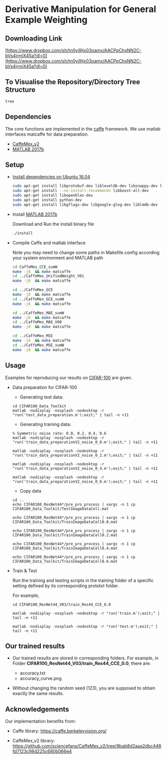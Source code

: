 
# Derivative Manipulation for General Example Weighting

## Downloading Link

[https://www.dropbox.com/sh/tn0yj9jlx03oamx/AACPpChxNN2C-bVs4jrmiX45a?dl=0](https://www.dropbox.com/sh/tn0yj9jlx03oamx/AACPpChxNN2C-bVs4jrmiX45a?dl=0)

## To Visualise the Repository/Directory Tree Structure

```
tree
```

## Dependencies
The core functions are implemented in the [caffe](https://github.com/BVLC/caffe) framework. We use matlab interfaces matcaffe for data preparation.  
* [CaffeMex_v2](https://github.com/sciencefans/CaffeMex_v2/tree/9bab8d2aaa2dbc448fd7123c98d225c680b066e4)
* [MATLAB 2017b](https://uk.mathworks.com/products/new_products/release2017b.html)


## Setup


* [Install dependencies on Ubuntu 16.04](http://caffe.berkeleyvision.org/install_apt.html ) 
    ```bash
    sudo apt-get install libprotobuf-dev libleveldb-dev libsnappy-dev libopencv-dev libhdf5-serial-dev protobuf-compiler
    sudo apt-get install --no-install-recommends libboost-all-dev
    sudo apt-get install libopenblas-dev
    sudo apt-get install python-dev
    sudo apt-get install libgflags-dev libgoogle-glog-dev liblmdb-dev
    ```
* Install [MATLAB 2017b](https://uk.mathworks.com/products/new_products/release2017b.html)

    Download and Run the install binary file
    ```bash
    ./install
    ```

* Compile Caffe and matlab interface
    
    Note you may need to change some paths in Makefile.config according your system environment and MATLAB path 

    ```bash
    cd CaffeMex_CCE_sumW
    make -j8  && make matcaffe
    cd ../CaffeMex_UnifiedWeight_V01
    make -j8  && make matcaffe
    
    cd ../CaffeMex_GCE
    make -j8  && make matcaffe
    cd ../CaffeMex_GCE_sumW
    make -j8  && make matcaffe
    
    cd ../CaffeMex_MAE_sumW
    make -j8  && make matcaffe
    cd ../CaffeMex_MAE_V00
    make -j8  && make matcaffe
    
    cd ../CaffeMex_MSE
    make -j8  && make matcaffe
    cd ../CaffeMex_MSE_sumW
    make -j8  && make matcaffe

    ```

## Usage

Examples for reproducing our results on [CIFAR-100](https://www.cs.toronto.edu/~kriz/cifar.html) are given. 

* Data preparation for CIFAR-100
    
    * Generating test data: 
    ```
    cd CIFAR100_Data_Toolkit
    matlab -nodisplay -nosplash -nodesktop -r "run('test_data_preparation.m');exit;" | tail -n +11
    ```

    * Generating training data: 
    ```
    % Symmetric noise rate: 0.0, 0.2, 0.4, 0.6
    matlab -nodisplay -nosplash -nodesktop -r "run('train_data_preparationV2_noise_0_0.m');exit;" | tail -n +11

    matlab -nodisplay -nosplash -nodesktop -r "run('train_data_preparationV2_noise_0_2.m');exit;" | tail -n +11

    matlab -nodisplay -nosplash -nodesktop -r "run('train_data_preparationV2_noise_0_4.m');exit;" | tail -n +11

    matlab -nodisplay -nosplash -nodesktop -r "run('train_data_preparationV2_noise_0_6.m');exit;" | tail -n +11
    ```

    * Copy data 
    ```
    cd .. 
    echo CIFAR100_ResNet44*/pre_pro_process | xargs -n 1 cp CIFAR100_Data_Toolkit/TestImageDataCell.mat

    echo CIFAR100_ResNet44*/pre_pro_process | xargs -n 1 cp CIFAR100_Data_Toolkit/TrainImageDataCell0.0.mat

    echo CIFAR100_ResNet44*/pre_pro_process | xargs -n 1 cp CIFAR100_Data_Toolkit/TrainImageDataCell0.2.mat
    
    echo CIFAR100_ResNet44*/pre_pro_process | xargs -n 1 cp CIFAR100_Data_Toolkit/TrainImageDataCell0.4.mat

    echo CIFAR100_ResNet44*/pre_pro_process | xargs -n 1 cp CIFAR100_Data_Toolkit/TrainImageDataCell0.6.mat
    ```

* Train & Test
    
    Run the training and testing scripts in the training folder of a specific setting defined by its corresponding prototxt folder. 
    
    For example, 
    ```
    cd CIFAR100_ResNet44_V03/train_Res44_CCE_0.0
    
    matlab -nodisplay -nosplash -nodesktop -r "run('train.m');exit;" | tail -n +11
    
    matlab -nodisplay -nosplash -nodesktop -r "run('test.m');exit;" | tail -n +11
    ```


## Our trained results

* Our trained results are stored in corresponding folders. For example, in Folder **CIFAR100_ResNet44_V03/train_Res44_CCE_0.0**, there are: 
    * accuracy.txt
    * accuracy_curve.png

* Without changing the random seed (123), you are supposed to obtain exactly the same results. 







## Acknowledgements

Our implementation benefits from:

* Caffe library: https://caffe.berkeleyvision.org/

* CaffeMex_v2 library: https://github.com/sciencefans/CaffeMex_v2/tree/9bab8d2aaa2dbc448fd7123c98d225c680b066e4


